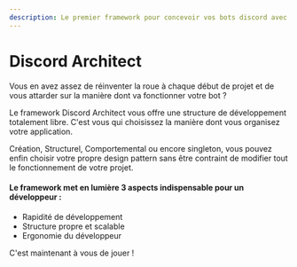 ```yaml
---
description: Le premier framework pour concevoir vos bots discord avec Typescript
---
```


# Discord Architect

Vous en avez assez de réinventer la roue à chaque début de projet et de vous attarder sur la manière dont va fonctionner votre bot ?

Le framework Discord Architect vous offre une structure de développement totalement libre. C'est vous qui choisissez la manière dont vous organisez votre application.

Création, Structurel, Comportemental ou encore singleton, vous pouvez enfin choisir votre propre design pattern sans être contraint de modifier tout le fonctionnement de votre projet.

#### Le framework met en lumière 3 aspects indispensable pour un développeur :

* Rapidité de développement
* Structure propre et scalable
* Ergonomie du développeur

C'est maintenant à vous de jouer !


